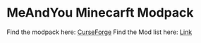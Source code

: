 # MeAndYou Minecarft Modpack
Find the modpack here: [CurseForge](https://curseforge.com/minecraft/modpacks/cookies-me-and-you)
Find the Mod list here: [Link](https://cookyhd.github.io/MeAndYou-Modpack/)
